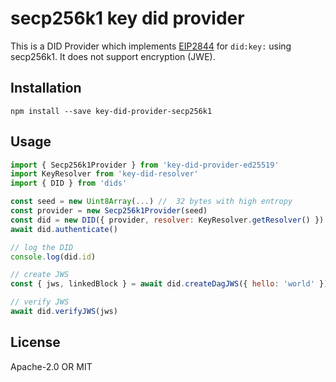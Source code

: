 # secp256k1 key did provider
This is a DID Provider which implements [EIP2844](https://eips.ethereum.org/EIPS/eip-2844) for `did:key:` using secp256k1. It does not support encryption (JWE).

## Installation

```
npm install --save key-did-provider-secp256k1
```

## Usage

```js
import { Secp256k1Provider } from 'key-did-provider-ed25519'
import KeyResolver from 'key-did-resolver'
import { DID } from 'dids'

const seed = new Uint8Array(...) //  32 bytes with high entropy
const provider = new Secp256k1Provider(seed)
const did = new DID({ provider, resolver: KeyResolver.getResolver() })
await did.authenticate()

// log the DID
console.log(did.id)

// create JWS
const { jws, linkedBlock } = await did.createDagJWS({ hello: 'world' })

// verify JWS
await did.verifyJWS(jws)

```

## License

Apache-2.0 OR MIT